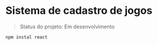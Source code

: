 # Sistema de cadastro de jogos

> Status do projeto: Em desenvolvimento


```
npm instal react
``` 
